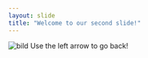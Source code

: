 ```yaml
---
layout: slide
title: "Welcome to our second slide!"
---
```

![bild](https://user-images.githubusercontent.com/59921709/175665200-dbb64f7f-67f1-4416-9256-285e2c30f1ea.png)
Use the left arrow to go back!
